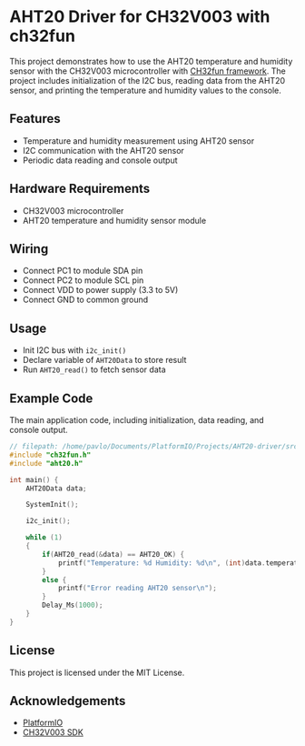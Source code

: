 # AHT20 Driver for CH32V003 with ch32fun

This project demonstrates how to use the AHT20 temperature and humidity sensor with the CH32V003 microcontroller with [CH32fun framework](https://github.com/cnlohr/ch32fun/tree/master). The project includes initialization of the I2C bus, reading data from the AHT20 sensor, and printing the temperature and humidity values to the console.

## Features

- Temperature and humidity measurement using AHT20 sensor
- I2C communication with the AHT20 sensor
- Periodic data reading and console output

## Hardware Requirements

- CH32V003 microcontroller
- AHT20 temperature and humidity sensor module

## Wiring

- Connect PC1 to module SDA pin
- Connect PC2 to module SCL pin
- Connect VDD to power supply (3.3 to 5V)
- Connect GND to common ground

## Usage

 - Init I2C bus with `i2c_init()`
 - Declare variable of `AHT20Data` to store result
 - Run `AHT20_read()` to fetch sensor data

## Example Code

The main application code, including initialization, data reading, and console output.

```c
// filepath: /home/pavlo/Documents/PlatformIO/Projects/AHT20-driver/src/main.c
#include "ch32fun.h"
#include "aht20.h"

int main() {
    AHT20Data data;

    SystemInit();

    i2c_init();

    while (1)
    {   
        if(AHT20_read(&data) == AHT20_OK) {
            printf("Temperature: %d Humidity: %d\n", (int)data.temperature, (int)data.humidity);
        }
        else {
            printf("Error reading AHT20 sensor\n");
        }
        Delay_Ms(1000);
    }
}
```

## License

This project is licensed under the MIT License. 

## Acknowledgements

- [PlatformIO](https://platformio.org/)
- [CH32V003 SDK](https://github.com/wuxx/nanoCH32V003)